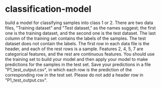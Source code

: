# classification-model

build a model for classifying samples into class 1 or 2. There are two data files, "Training dataset" and "Test dataset," as the names suggest; the first one is the training dataset, and the second one is the test dataset. The last column of the training set contains the labels of the samples. The test dataset does not contain the labels. The first row in each data file is the header, and each of the rest rows is a sample. Features 2, 4, 5, 7 are categorical features, and the rest are continuous features. You should use the training set to build your model and then apply your model to make predictions for the samples in the test set. Save your predictions in a file "P1_test_output.csv", in which each row is the prediction of the corresponding row in the test set. Please do not add a header row in "P1_test_output.csv".
